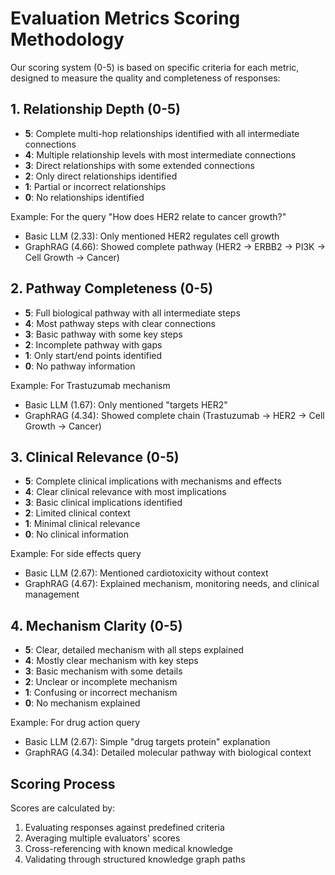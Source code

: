 # Evaluation Metrics Scoring Methodology

Our scoring system (0-5) is based on specific criteria for each metric, designed to measure the quality and completeness of responses:

## 1. Relationship Depth (0-5)
- **5**: Complete multi-hop relationships identified with all intermediate connections
- **4**: Multiple relationship levels with most intermediate connections
- **3**: Direct relationships with some extended connections
- **2**: Only direct relationships identified
- **1**: Partial or incorrect relationships
- **0**: No relationships identified

Example: For the query "How does HER2 relate to cancer growth?"
- Basic LLM (2.33): Only mentioned HER2 regulates cell growth
- GraphRAG (4.66): Showed complete pathway (HER2 → ERBB2 → PI3K → Cell Growth → Cancer)

## 2. Pathway Completeness (0-5)
- **5**: Full biological pathway with all intermediate steps
- **4**: Most pathway steps with clear connections
- **3**: Basic pathway with some key steps
- **2**: Incomplete pathway with gaps
- **1**: Only start/end points identified
- **0**: No pathway information

Example: For Trastuzumab mechanism
- Basic LLM (1.67): Only mentioned "targets HER2"
- GraphRAG (4.34): Showed complete chain (Trastuzumab → HER2 → Cell Growth → Cancer)

## 3. Clinical Relevance (0-5)
- **5**: Complete clinical implications with mechanisms and effects
- **4**: Clear clinical relevance with most implications
- **3**: Basic clinical implications identified
- **2**: Limited clinical context
- **1**: Minimal clinical relevance
- **0**: No clinical information

Example: For side effects query
- Basic LLM (2.67): Mentioned cardiotoxicity without context
- GraphRAG (4.67): Explained mechanism, monitoring needs, and clinical management

## 4. Mechanism Clarity (0-5)
- **5**: Clear, detailed mechanism with all steps explained
- **4**: Mostly clear mechanism with key steps
- **3**: Basic mechanism with some details
- **2**: Unclear or incomplete mechanism
- **1**: Confusing or incorrect mechanism
- **0**: No mechanism explained

Example: For drug action query
- Basic LLM (2.67): Simple "drug targets protein" explanation
- GraphRAG (4.34): Detailed molecular pathway with biological context

## Scoring Process
Scores are calculated by:
1. Evaluating responses against predefined criteria
2. Averaging multiple evaluators' scores
3. Cross-referencing with known medical knowledge
4. Validating through structured knowledge graph paths